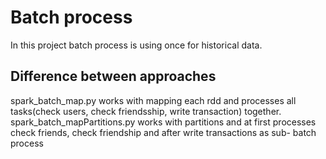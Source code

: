 # Batch process

In this project batch process is using once for historical data.

## Difference between approaches

spark_batch_map.py works with mapping each rdd and processes all tasks(check users, check friendsship, write transaction) together.
spark_batch_mapPartitions.py works with partitions and at first processes check friends, check friendship and after write transactions as sub- batch process
